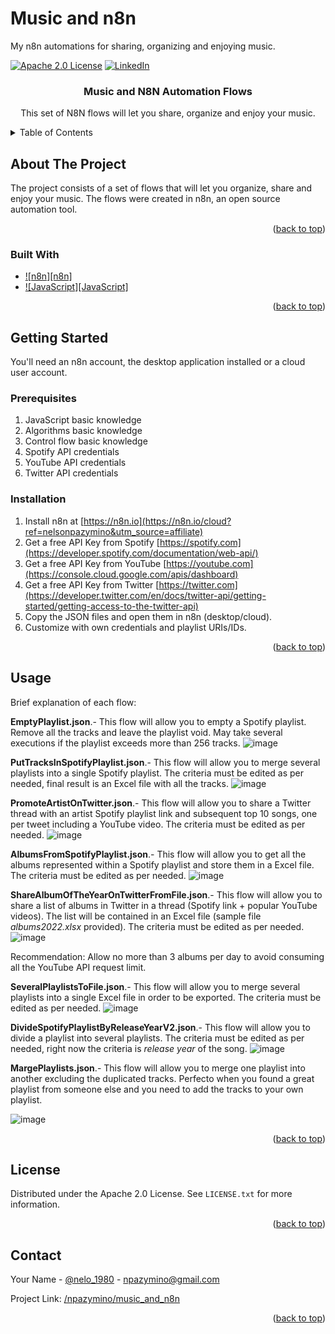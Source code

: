 # Music and n8n
My n8n automations for sharing, organizing and enjoying music.

[![Apache 2.0 License][license-shield]][license-url]
[![LinkedIn][linkedin-shield]][linkedin-url]


<h3 align="center">Music and N8N Automation Flows </h3>

  <p align="center">
    This set of N8N flows will let you share, organize and enjoy your music.
    <br />
  </p>
</div>



<!-- TABLE OF CONTENTS -->
<details>
  <summary>Table of Contents</summary>
  <ol>
    <li><a href="#about-the-project">About The Project</a></li>
    <li><a href="#built-with">Built With</a></li>
    <li><a href="#getting-started">Getting Started</a></li>
    <li><a href="#prerequisites">Prerequisites</a></li>
    <li><a href="#installation">Installation</a></li>
    <li><a href="#usage">Usage</a></li>
    <li><a href="#license">License</a></li>
    <li><a href="#contact">Contact</a></li>
  </ol>
</details>



<!-- ABOUT THE PROJECT -->
## About The Project

The project consists of a set of flows that will let you organize, share and enjoy your music. The flows were created in n8n, an open source automation tool.
<p align="right">(<a href="#readme-top">back to top</a>)</p>



### Built With

* [![n8n][n8n]][n8n-url]
* [![JavaScript][JavaScript]][JavaScript-url]


<p align="right">(<a href="#readme-top">back to top</a>)</p>



<!-- GETTING STARTED -->
## Getting Started

You'll need an n8n account, the desktop application installed or a cloud user account.

### Prerequisites

1. JavaScript basic knowledge
2. Algorithms basic knowledge
3. Control flow basic knowledge
4. Spotify API credentials
5. YouTube API credentials
6. Twitter API credentials


### Installation

1. Install n8n at [https://n8n.io](https://n8n.io/cloud?ref=nelsonpazymino&utm_source=affiliate)
2. Get a free API Key from Spotify [https://spotify.com](https://developer.spotify.com/documentation/web-api/)
3. Get a free API Key from YouTube [https://youtube.com](https://console.cloud.google.com/apis/dashboard)
4. Get a free API Key from Twitter [https://twitter.com](https://developer.twitter.com/en/docs/twitter-api/getting-started/getting-access-to-the-twitter-api)
5. Copy the JSON files and open them in n8n (desktop/cloud). 
6. Customize with own credentials and playlist URIs/IDs.     

<p align="right">(<a href="#readme-top">back to top</a>)</p>



<!-- USAGE EXAMPLES -->
## Usage

Brief explanation of each flow:

**EmptyPlaylist.json**.- This flow will allow you to empty a Spotify playlist. Remove all the tracks and leave the playlist void. May take several executions if the playlist exceeds more than 256 tracks.
![image](https://user-images.githubusercontent.com/99626589/190836960-76b8ae83-6354-4a7a-901d-89d307375f0b.png)

**PutTracksInSpotifyPlaylist.json**.- This flow will allow you to merge several playlists into a single Spotify playlist. The criteria must be edited as per needed, final result is an Excel file with all the tracks.
![image](https://user-images.githubusercontent.com/99626589/192181948-eefa5432-d212-4565-a15f-71d21b7dfbfa.png)

**PromoteArtistOnTwitter.json**.- This flow will allow you to share a Twitter thread with an artist Spotify playlist link and subsequent top 10 songs, one per tweet including a YouTube video. The criteria must be edited as per needed.
![image](https://user-images.githubusercontent.com/99626589/190836930-37b85a7f-007e-403e-9b16-aeaf1dfa366a.png)

**AlbumsFromSpotifyPlaylist.json**.- This flow will allow you to get all the albums represented within a Spotify playlist and store them in a Excel file. The criteria must be edited as per needed.
![image](https://user-images.githubusercontent.com/99626589/190836892-7c59795a-ebf9-41b2-9dba-7d2488a96115.png)

**ShareAlbumOfTheYearOnTwitterFromFile.json**.- This flow will allow you to share a list of albums in Twitter in a thread (Spotify link + popular YouTube videos). The list will be contained in an Excel file (sample file _albums2022.xlsx_ provided). The criteria must be edited as per needed.
![image](https://user-images.githubusercontent.com/99626589/190836844-7477a3b7-e3aa-4ef0-8e5a-a54c7d106179.png)

Recommendation: Allow no more than 3 albums per day to avoid consuming all the YouTube API request limit.

**SeveralPlaylistsToFile.json**.- This flow will allow you to merge several playlists into a single Excel file in order to be exported. The criteria must be edited as per needed.
![image](https://user-images.githubusercontent.com/99626589/190836809-ede2ba10-f9d7-4963-9de6-3f04054853a2.png)

**DivideSpotifyPlaylistByReleaseYearV2.json**.- This flow will allow you to divide a playlist into several playlists. The criteria must be edited as per needed, right now the criteria is _release year_ of the song.
![image](https://user-images.githubusercontent.com/99626589/190836866-edaed381-8cc6-4f91-9057-574a3299bd98.png)

**MargePlaylists.json**.- This flow will allow you to merge one playlist into another excluding the duplicated tracks. Perfecto when you found a great playlist from someone else and you need to add the tracks to your own playlist.

![image](https://user-images.githubusercontent.com/99626589/192182407-6c2b3f42-b933-45e9-a903-a1de4983bd97.png)

<p align="right">(<a href="#readme-top">back to top</a>)</p>



<!-- LICENSE -->
## License

Distributed under the Apache 2.0 License. See `LICENSE.txt` for more information.

<p align="right">(<a href="#readme-top">back to top</a>)</p>



<!-- CONTACT -->
## Contact

Your Name - [@nelo_1980](https://twitter.com/nelo_1980) - npazymino@gmail.com

Project Link: [/npazymino/music_and_n8n](https://github.com/npazymino/npazymino/music_and_n8n)

<p align="right">(<a href="#readme-top">back to top</a>)</p>





<!-- MARKDOWN LINKS & IMAGES -->
<!-- https://www.markdownguide.org/basic-syntax/#reference-style-links -->
[contributors-shield]: https://img.shields.io/github/contributors/npazymino/music_and_n8n.svg?style=for-the-badge
[contributors-url]: https://github.com/npazymino/music_and_n8n/graphs/contributors
[forks-shield]: https://img.shields.io/github/forks/npazymino/music_and_n8n.svg?style=for-the-badge
[forks-url]: https://github.com/npazymino/music_and_n8n/network/members
[stars-shield]: https://img.shields.io/github/stars/npazymino/music_and_n8n.svg?style=for-the-badge
[stars-url]: https://github.com/npazymino/music_and_n8n/stargazers
[issues-shield]: https://img.shields.io/github/issues/npazymino/music_and_n8n.svg?style=for-the-badge
[issues-url]: https://github.com/npazymino/music_and_n8n/issues
[license-shield]: https://img.shields.io/github/license/npazymino/music_and_n8n.svg?style=for-the-badge
[license-url]: https://github.com/npazymino/music_and_n8n/blob/main/LICENSE
[linkedin-shield]: https://img.shields.io/badge/-LinkedIn-black.svg?style=for-the-badge&logo=linkedin&colorB=555
[linkedin-url]: https://linkedin.com/in/npazymino
[product-screenshot]: images/screenshot.png
[n8n.js]: https://img.shields.io/badge/n8n-io-green
[n8n-url]: https://n8n.io/
[JavaScript.js]: https://img.shields.io/badge/JS-JavaScript-green
[JavaScript-url]: https://openjsf.org/
[Vue.js]: https://img.shields.io/badge/Vue.js-35495E?style=for-the-badge&logo=vuedotjs&logoColor=4FC08D
[Vue-url]: https://vuejs.org/
[Angular.io]: https://img.shields.io/badge/Angular-DD0031?style=for-the-badge&logo=angular&logoColor=white
[Angular-url]: https://angular.io/
[Svelte.dev]: https://img.shields.io/badge/Svelte-4A4A55?style=for-the-badge&logo=svelte&logoColor=FF3E00
[Svelte-url]: https://svelte.dev/
[Laravel.com]: https://img.shields.io/badge/Laravel-FF2D20?style=for-the-badge&logo=laravel&logoColor=white
[Laravel-url]: https://laravel.com
[Bootstrap.com]: https://img.shields.io/badge/Bootstrap-563D7C?style=for-the-badge&logo=bootstrap&logoColor=white
[Bootstrap-url]: https://getbootstrap.com
[JQuery.com]: https://img.shields.io/badge/jQuery-0769AD?style=for-the-badge&logo=jquery&logoColor=white
[JQuery-url]: https://jquery.com 


